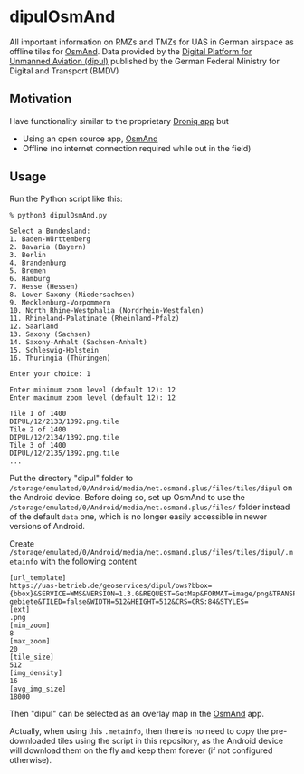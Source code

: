 # dipulOsmAnd

All important information on RMZs and TMZs for UAS in German airspace as offline tiles for [OsmAnd](https://osmand.net/). Data provided by the [Digital Platform for Unmanned Aviation (dipul)](https://maptool-dipul.dfs.de/?language=en) published by the German Federal Ministry for Digital and Transport (BMDV)

## Motivation

Have functionality similar to the proprietary [Droniq app](https://droniq.de/droniq-app/) but
* Using an open source app, [OsmAnd](https://osmand.net/)
* Offline (no internet connection required while out in the field)

## Usage

Run the Python script like this:

```
% python3 dipulOsmAnd.py

Select a Bundesland:
1. Baden-Württemberg
2. Bavaria (Bayern)
3. Berlin
4. Brandenburg
5. Bremen
6. Hamburg
7. Hesse (Hessen)
8. Lower Saxony (Niedersachsen)
9. Mecklenburg-Vorpommern
10. North Rhine-Westphalia (Nordrhein-Westfalen)
11. Rhineland-Palatinate (Rheinland-Pfalz)
12. Saarland
13. Saxony (Sachsen)
14. Saxony-Anhalt (Sachsen-Anhalt)
15. Schleswig-Holstein
16. Thuringia (Thüringen)

Enter your choice: 1

Enter minimum zoom level (default 12): 12
Enter maximum zoom level (default 12): 12

Tile 1 of 1400
DIPUL/12/2133/1392.png.tile
Tile 2 of 1400
DIPUL/12/2134/1392.png.tile
Tile 3 of 1400
DIPUL/12/2135/1392.png.tile
...
```

Put the directory "dipul" folder to `/storage/emulated/0/Android/media/net.osmand.plus/files/tiles/dipul` on the Android device. Before doing so, set up OsmAnd to use the `/storage/emulated/0/Android/media/net.osmand.plus/files/` folder instead of the default `data` one, which is no longer easily accessible in newer versions of Android.

Create `/storage/emulated/0/Android/media/net.osmand.plus/files/tiles/dipul/.metainfo` with the following content

```
[url_template]
https://uas-betrieb.de/geoservices/dipul/ows?bbox={bbox}&SERVICE=WMS&VERSION=1.3.0&REQUEST=GetMap&FORMAT=image/png&TRANSPARENT=true&LAYERS=dipul:flugplaetze,dipul:flughaefen,dipul:kontrollzonen,dipul:flugbeschraenkungsgebiete,dipul:bundesstrassen,dipul:bundesautobahnen,dipul:bahnanlagen,dipul:binnenwasserstrassen,dipul:seewasserstrassen,dipul:schifffahrtsanlagen,dipul:wohngrundstuecke,dipul:freibaeder,dipul:industrieanlagen,dipul:kraftwerke,dipul:umspannwerke,dipul:stromleitungen,dipul:windkraftanlagen,dipul:justizvollzugsanstalten,dipul:militaerische_anlagen,dipul:labore,dipul:behoerden,dipul:diplomatische_vertretungen,dipul:internationale_organisationen,dipul:polizei,dipul:sicherheitsbehoerden,dipul:krankenhaeuser,dipul:nationalparks,dipul:naturschutzgebiete,dipul:vogelschutzgebiete,dipul:ffh-gebiete&TILED=false&WIDTH=512&HEIGHT=512&CRS=CRS:84&STYLES=
[ext]
.png
[min_zoom]
8
[max_zoom]
20
[tile_size]
512
[img_density]
16
[avg_img_size]
18000
```

Then "dipul" can be selected as an overlay map in the [OsmAnd](https://osmand.net/) app.

Actually, when using this `.metainfo`, then there is no need to copy the pre-downloaded tiles using the script in this repository, as the Android device will download them on the fly and keep them forever (if not configured otherwise).
